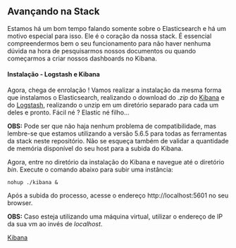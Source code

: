 ## Avançando na Stack

Estamos há um bom tempo falando somente sobre o Elasticsearch e há um motivo especial para isso. Ele é o coração da nossa stack. É essencial compreendermos bem o seu funcionamento para não haver nenhuma dúvida na hora de pesquisarmos nossos documentos ou quando começarmos a criar nossos dashboards no Kibana.

#### Instalação - Logstash e Kibana

Agora, chega de enrolação ! Vamos realizar a instalação da mesma forma que instalamos o Elasticsearch, realizando o download do _.zip_ do [Kibana](https://www.elastic.co/downloads/kibana) e do [Logstash](https://www.elastic.co/downloads/logstash), realizando o unzip em um diretório separado para cada um deles e pronto. Fácil né ? Elastic né filho...

__OBS:__ Pode ser que não haja nenhum problema de compatibilidade, mas lembre-se que estamos utilizando a versão 5.6.5 para todas as ferramentas da stack neste repositório. Não se esqueça também de validar a quantidade de memória disponível do seu host para a subida do Kibana.

Agora, entre no diretório da instalação do Kibana e navegue até o diretório _bin_. Execute o comando abaixo para subir uma instância:

```
nohup ./kibana &
```

Após a subida do processo, acesse o endereço http://localhost:5601 no seu browser.

__OBS:__ Caso esteja utilizando uma máquina virtual, utilizar o endereço de IP da sua vm ao invés de _localhost_.

[Kibana](/pages/kibana.md)
